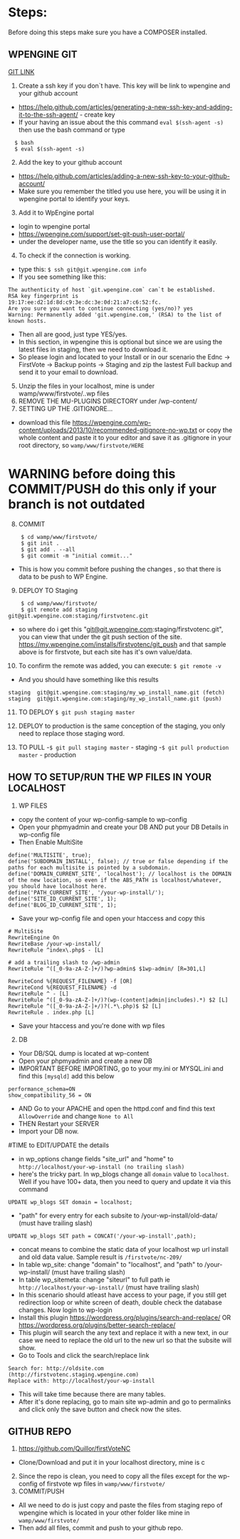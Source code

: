 # Steps:

Before doing this steps make sure you have a COMPOSER installed.

## WPENGINE GIT
[GIT LINK](https://wpengine.com/git/)

1. Create a ssh key if you don`t have. This key will be link to wpengine and your github account
  - https://help.github.com/articles/generating-a-new-ssh-key-and-adding-it-to-the-ssh-agent/ - create key
  - If your having an issue about the this command `eval $(ssh-agent -s)` then use the bash command or type
```shell
  $ bash 
  $ eval $(ssh-agent -s)
```
2. Add the key to your github account
  - https://help.github.com/articles/adding-a-new-ssh-key-to-your-github-account/
  - Make sure you remember the titled you use here, you will be using it in wpengine portal to identify your keys.
3. Add it to WpEngine portal
  - login to wpengine portal
  - https://wpengine.com/support/set-git-push-user-portal/
  - under the developer name, use the title so you can identify it easily.
4. To check if the connection is working.
  - type this: `$ ssh git@git.wpengine.com info`
  - If you see something like this:
```shell
The authenticity of host `git.wpengine.com` can`t be established.
RSA key fingerprint is 19:17:ee:d2:1d:8d:c9:3e:dc:3e:0d:21:a7:c6:52:fc.
Are you sure you want to continue connecting (yes/no)? yes
Warning: Permanently added 'git.wpengine.com,' (RSA) to the list of known hosts.
```
  - Then all are good, just type YES/yes.
  - In this section, in wpengine this is optional but since we are using the latest files in staging, then we need to download it. 
  - So please login and located to your Install or in our scenario the Ednc -> FirstVote -> Backup points -> Staging and zip the lastest Full backup and send it to your email to download.
  
5. Unzip the files in your localhost, mine is under wamp/www/firstvote/..wp files
6. REMOVE THE MU-PLUGINS DIRECTORY under /wp-content/
7. SETTING UP THE .GITIGNORE…
  - download this file  https://wpengine.com/wp-content/uploads/2013/10/recommended-gitignore-no-wp.txt or copy the whole content and paste it to your editor and save it as .gitignore in your root directory, so `wamp/www/firstvote/HERE`

# WARNING before doing this COMMIT/PUSH do this only if your branch is not outdated   
8. COMMIT
```shell
    $ cd wamp/www/firstvote/
	$ git init .
	$ git add . --all
	$ git commit -m "initial commit..."
```	
  - This is how you commit before pushing the changes , so that there is data to be push to WP Engine.
			
9. DEPLOY TO Staging 
```shell
	$ cd wamp/www/firstvote/
	$ git remote add staging git@git.wpengine.com:staging/firstvotenc.git
```
  - so where do i get this "git@git.wpengine.com:staging/firstvotenc.git", you can view that under the git push section of the site. https://my.wpengine.com/installs/firstvotenc/git_push and that sample above is for firstvote, but each site has it's own value/data.
10. To confirm the remote was added, you can execute: `$ git remote -v`
  - And you should have something like this results
```shell
staging  git@git.wpengine.com:staging/my_wp_install_name.git (fetch)
staging  git@git.wpengine.com:staging/my_wp_install_name.git (push)
```
11. TO DEPLOY
	`$ git push staging master`

12. DEPLOY to production is the same conception of the staging, you only need to replace those staging word.

13. TO PULL
	-`$ git pull staging master` - staging
	-`$ git pull production master` - production
	
	
## HOW TO SETUP/RUN THE WP FILES IN YOUR LOCALHOST
1. WP FILES
  - copy the content of your wp-config-sample to wp-config
  - Open your phpmyadmin and create your DB AND put your DB Details in wp-config file
  - Then Enable MultiSite 
```shell 
define('MULTISITE', true);
define('SUBDOMAIN_INSTALL', false); // true or false depending if the paths for each multisite is pointed by a subdomain.
define('DOMAIN_CURRENT_SITE', 'localhost'); // localhost is the DOMAIN of the new location, so even if the ABS_PATH is localhost/whatever, you should have localhost here.
define('PATH_CURRENT_SITE', '/your-wp-install/');
define('SITE_ID_CURRENT_SITE', 1);
define('BLOG_ID_CURRENT_SITE', 1);
```
  - Save your wp-config file and open your htaccess and copy this
```shell  
# MultiSite
RewriteEngine On
RewriteBase /your-wp-install/
RewriteRule ^index\.php$ - [L]

# add a trailing slash to /wp-admin
RewriteRule ^([_0-9a-zA-Z-]+/)?wp-admin$ $1wp-admin/ [R=301,L]

RewriteCond %{REQUEST_FILENAME} -f [OR]
RewriteCond %{REQUEST_FILENAME} -d
RewriteRule ^ - [L]
RewriteRule ^([_0-9a-zA-Z-]+/)?(wp-(content|admin|includes).*) $2 [L]
RewriteRule ^([_0-9a-zA-Z-]+/)?(.*\.php)$ $2 [L]
RewriteRule . index.php [L]
```
  - Save your htaccess and you're done with wp files  

2. DB
  - Your DB/SQL dump is located at wp-content
  - Open your phpmyadmin and create a new DB
  - IMPORTANT BEFORE IMPORTING, go to your my.ini or MYSQL.ini and find this `[mysqld]` add this below
```shell
performance_schema=ON
show_compatibility_56 = ON
```
  - AND Go to your APACHE and open the httpd.conf and find this text `AllowOverride` and change `None to All`
  - THEN Restart your SERVER
  - Import your DB now.

#TIME to EDIT/UPDATE the details
  - in wp_options change fields "site_url" and "home" to `http://localhost/your-wp-install (no trailing slash)`
  - here's the tricky part. In wp_blogs change all `domain` value to `localhost`. Well if you have 100+ data, then you need to query and update it via this command
```shell	
UPDATE wp_blogs SET domain = localhost;
```
  - "path" for every entry for each subsite to /your-wp-install/old-data/ (must have trailing slash)
```shell	
UPDATE wp_blogs SET path = CONCAT('/your-wp-install',path); 
```
  - concat means to combine the static data of your localhost wp url install and old data value. Sample result is `/firstvote/nc-209/`
  - In table wp_site: change "domain" to "localhost", and "path" to /your-wp-install/ (must have trailing slash)
  - In table wp_sitemeta: change "siteurl" to full path ie `http://localhost/your-wp-install/` (must have trailing slash)
  - In this scenario should atleast have access to your page, if you still get redirection loop or white screen of death, double check the database changes. Now login to wp-login
  - Install this plugin https://wordpress.org/plugins/search-and-replace/ OR https://wordpress.org/plugins/better-search-replace/
  - This plugin will search the any text and replace it with a new text, in our case we need to replace the old url to the new url so that the subsite will show.
  - Go to Tools and click the search/replace link
```shell
Search for: http://oldsite.com (http://firstvotenc.staging.wpengine.com)
Replace with: http://localhost/your-wp-install
```
  - This will take time because there are many tables.
  - After it's done replacing, go to main site wp-admin and go to permalinks and click only the save button and check now the sites.
	
	
  
## GITHUB REPO

1. https://github.com/Quillor/firstVoteNC
  - Clone/Download and put it in your localhost directory, mine is c
2. Since the repo is clean, you need to copy all the files except for the wp-config of firstvote wp files in `wamp/www/firstvote/`
3. COMMIT/PUSH
  - All we need to do is just copy and paste the files from staging repo of wpengine which is located in your other folder like mine in `wamp/www/firstvote/`
  - Then add all files, commit and push to your github repo.
 
